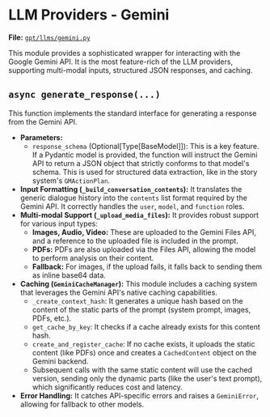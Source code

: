 # LLM Providers - Gemini

**File:** [`gpt/llms/gemini.py`](gpt/llms/gemini.py)

This module provides a sophisticated wrapper for interacting with the Google Gemini API. It is the most feature-rich of the LLM providers, supporting multi-modal inputs, structured JSON responses, and caching.

## `async generate_response(...)`

This function implements the standard interface for generating a response from the Gemini API.

*   **Parameters:**
    *   `response_schema` (Optional[Type[BaseModel]]): This is a key feature. If a Pydantic model is provided, the function will instruct the Gemini API to return a JSON object that strictly conforms to that model's schema. This is used for structured data extraction, like in the story system's `GMActionPlan`.
*   **Input Formatting (`_build_conversation_contents`):** It translates the generic dialogue history into the `contents` list format required by the Gemini API. It correctly handles the `user`, `model`, and `function` roles.
*   **Multi-modal Support (`_upload_media_files`):** It provides robust support for various input types:
    *   **Images, Audio, Video:** These are uploaded to the Gemini Files API, and a reference to the uploaded file is included in the prompt.
    *   **PDFs:** PDFs are also uploaded via the Files API, allowing the model to perform analysis on their content.
    *   **Fallback:** For images, if the upload fails, it falls back to sending them as inline base64 data.
*   **Caching (`GeminiCacheManager`):** This module includes a caching system that leverages the Gemini API's native caching capabilities.
    *   `_create_context_hash`: It generates a unique hash based on the content of the static parts of the prompt (system prompt, images, PDFs, etc.).
    *   `get_cache_by_key`: It checks if a cache already exists for this content hash.
    *   `create_and_register_cache`: If no cache exists, it uploads the static content (like PDFs) once and creates a `CachedContent` object on the Gemini backend.
    *   Subsequent calls with the same static content will use the cached version, sending only the dynamic parts (like the user's text prompt), which significantly reduces cost and latency.
*   **Error Handling:** It catches API-specific errors and raises a `GeminiError`, allowing for fallback to other models.